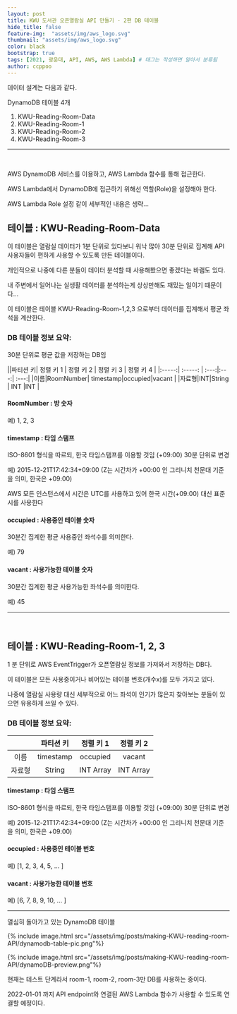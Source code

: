 ```yaml
---
layout: post
title: KWU 도서관 오픈열람실 API 만들기 - 2편 DB 테이블
hide_title: false
feature-img:  "assets/img/aws_logo.svg" 
thumbnail: "assets/img/aws_logo.svg"
color: black
bootstrap: true
tags: [2021, 광운대, API, AWS, AWS Lambda] # 태그는 작성하면 알아서 분류됨
author: ccppoo
---
```


데이터 설계는 다음과 같다.

DynamoDB 테이블 4개

1. KWU-Reading-Room-Data
2. KWU-Reading-Room-1
3. KWU-Reading-Room-2
4. KWU-Reading-Room-3

----
<br>

AWS DynamoDB 서비스를 이용하고, AWS Lambda 함수를 통해 접근한다.

AWS Lambda에서 DynamoDB에 접근하기 위해선 역할(Role)을 설정해야 한다.

AWS Lambda Role 설정 같이 세부적인 내용은 생략...


## **테이블 : KWU-Reading-Room-Data**

이 테이블은 열람실 데이터가 1분 단위로 있다보니 워낙 많아 30분 단위로 집계해 API 사용자들이 편하게 사용할 수 있도록 만든 테이블이다.

개인적으로 나중에 다른 분들이 데이터 분석할 때 사용해봤으면 좋겠다는 바램도 있다.

내 주변에서 일어나는 실생활 데이터를 분석하는게 상상만해도 재밌는 일이기 떄문이다...

이 테이블은 테이블 KWU-Reading-Room-1,2,3 으로부터 데이터를 집계해서 평균 좌석을 계산한다.

### **DB 테이블 정보 요약**:

30분 단위로 평균 값을 저장하는 DB임

||파티션 키|  정렬 키 1 | 정렬 키 2 | 정렬 키 3 | 정렬 키 4 |
|:-----:| :-----: | :---:|:---:| :---:|
|이름|RoomNumber| timestamp|occupied|vacant |
|자료형|INT|String | INT |INT |

#### **RoomNumber** : 방 숫자

예) 1, 2, 3

#### **timestamp** : 타임 스탬프

ISO-8601 형식을 따르되, 한국 타임스탬프를 이용할 것임 (+09:00)
30분 단위로 변경

예) 2015-12-21T17:42:34+09:00 (Z는 시간차가 +00:00 인 그리니치 천문대 기준을 의미, 한국은 +09:00)

AWS 모든 인스턴스에서 시간은 UTC를 사용하고 있어 한국 시간(+09:00) 대신 표준시를 사용한다

#### **occupied** : 사용중인 테이블 숫자

30분간 집계한 평균 사용중인 좌석수를 의미한다.

예) 79

#### **vacant** : 사용가능한 테이블 숫자

30분간 집계한 평균 사용가능한 좌석수를 의미한다.

예) 45

--- 
<br>

## **테이블** : KWU-Reading-Room-1, 2, 3

1 분 단위로 AWS EventTrigger가 오픈열람실 정보를 가져와서 저장하는 DB다.

이 테이블은 모든 사용중이거나 비어있는 테이블 번호(개수x)를 모두 가지고 있다.

나중에 열람실 사용량 대신 세부적으로 어느 좌석이 인기가 많은지 찾아보는 분들이 있으면 유용하게 쓰일 수 있다.

### **DB 테이블 정보 요약**:

|     |파티션 키|  정렬 키 1 | 정렬 키 2 |
|:-----:| :-----: | :---:|:---:|
|이름|timestamp| occupied|vacant|
|자료형|String| INT Array | INT Array |

#### **timestamp** : 타임 스탬프

ISO-8601 형식을 따르되, 한국 타임스탬프를 이용할 것임 (+09:00)
30분 단위로 변경

예) 2015-12-21T17:42:34+09:00 (Z는 시간차가 +00:00 인 그리니치 천문대 기준을 의미, 한국은 +09:00)

#### **occupied** : 사용중인 테이블 번호

예)  [1, 2, 3, 4, 5, ... ]

#### **vacant** : 사용가능한 테이블 번호

예) [6, 7, 8, 9, 10, ... ]

---

열심히 돌아가고 있는 DynamoDB 테이블

{% include image.html src="/assets/img/posts/making-KWU-reading-room-API/dynamodb-table-pic.png"%}

{% include image.html src="/assets/img/posts/making-KWU-reading-room-API/dynamoDB-preview.png"%}

현재는 테스트 단계라서 room-1, room-2, room-3만 DB를 사용하는 중이다.

2022-01-01 까지 API endpoint와 연결된 AWS Lambda 함수가 사용할 수 있도록 연결할 예정이다.